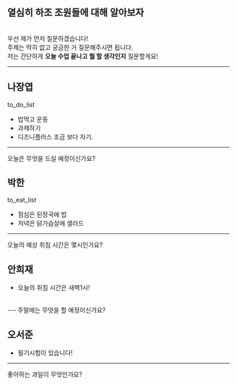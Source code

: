 ## 열심히 하조 조원들에 대해 알아보자
<br> 우선 제가 먼저 질문하겠습니다!
<br> 주제는 딱히 없고 궁금한 거 질문해주시면 됩니다.
<br> 저는 간단하게 **오늘 수업 끝나고 뭘 할 생각인지** 질문할게요!

---
## 나장엽
to_do_list<br>
* 밥먹고 운동
* 과제하기
* 디즈니플러스 조금 보다 자기.

---
오늘은 무엇을 드실 예정이신가요?

## 박한
to_eat_list<br>
* 점심은 된장국에 밥
* 저녁은 닭가슴살에 샐러드

---
오늘의 예상 취침 시간은 몇시인가요?

## 안희재
- 오늘의 취침 시간은 새벽1시!
<br>
---
주말에는 무엇을 할 예정이신가요?

## 오서준
* 필기시험이 있습니다!

---
좋아하는 과일이 무엇인가요?